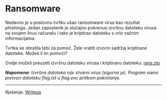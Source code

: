 # Ransomware

Nedavno je u poslovnu tvrtku ušao ransomware virus kao rezultat phishinga. Jedan zaposlenik je slučajno pokrenuo izvršnu datoteku virusa na svojem linux računalu i tako je kriptirao datoteku s vrlo važnim informacijama.

Tvrtka se obratila tebi za pomoć. Žele vratiti izvorni sadržaj kriptirane datoteke. Možeš li im pomoći?

Ovdje možeš preuzeti izvršnu datoteku virusa i kriptiranu datoteku: [rans.zip](https://github.com/fnovak22/ctf-zavrsni/raw/refs/heads/main/Zadaci/Reverzno%20in%C5%BEenjerstvo/Ransomware/Datoteke/rans.zip)

_**Napomena**: Izvršna datoteka nije stvarni virus (sigurna je). Program samo pretvori datoteku flag.txt u flag.enc prilikom pokretanja._

---

Rješenje: [Writeup](https://github.com/fnovak22/ctf-zavrsni/tree/main/Zadaci/Reverzno%20in%C5%BEenjerstvo/Ransomware/Writeup)

